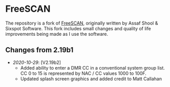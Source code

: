 # FreeSCAN
The repository is a fork of [FreeSCAN](https://github.com/mfcallahan/FreeSCAN), originally written by Assaf Shool & Sixspot Software. This fork includes small changes and quality of life improvements being made as I use the software.

## Changes from 2.19b1
* _2020-10-29_: [V2.19b2] 
  * Added ability to enter a DMR CC in a conventional system group list. CC 0 to 15 is represented by NAC / CC values 1000 to 100F.
  * Updated splash screen graphics and added credit to Matt Callahan

